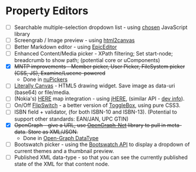 # Property Editors

* [ ] Searchable multiple-selection dropdown list - using [chosen](https://github.com/harvesthq/chosen) JavaScript library
* [ ] Screengrab / Image preview - using [html2canvas](https://github.com/niklasvh/html2canvas)
* [ ] Better Markdown editor - using [EpicEditor](https://github.com/OscarGodson/EpicEditor)
* [ ] Enhanced Content/Media picker - XPath filtering; Set start-node; breadcrumb to show path; (potential core or uComponents)
* [x] ~~MNTP improvements - Member picker, User Picker, FileSystem picker (CSS, JS), Examine/Lucene-powered~~
  * Done in [nuPickers](https://github.com/uComponents/nuPickers)
* [ ] [Literally Canvas](http://literallycanvas.com/) - HTML5 drawing widget. Save image as data-uri (base64) or file/media.
* [ ] (Nokia's) [HERE](http://here.com/) map integration - using [jHERE](http://jhere.net/), (similar API - [dev info](http://developer.here.net/)).
* [ ] On/Off [FlipSwitch](http://proto.io/freebies/onoff/) - a better version of [ToggleBox](http://ucomponents.codeplex.com/wikipage?title=ToggleBox), using pure CSS3.
* [ ] ISBN field + validator, (for both ISBN-10 and ISBN-13). (Potential to support other standards: EAN/JAN, UPC GTIN)
* [x] ~~OpenGraph - give a URL, use [OpenGraph-Net](https://github.com/ghorsey/OpenGraph-Net) library to pull in meta-data. Store as XML/JSON.~~
  * Done in [Open-Graph DataType](https://github.com/leekelleher/umbraco-opengraph)
* [ ] Bootswatch picker - using the [Bootswatch API](http://news.bootswatch.com/post/22193315172/bootswatch-api) to display a dropdown of current themes and a thumbnail preview.
* [ ] Published XML data-type - so that you can see the currently published state of the XML for that content node.
